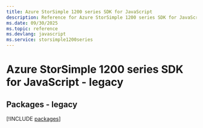 ```yaml
---
title: Azure StorSimple 1200 series SDK for JavaScript
description: Reference for Azure StorSimple 1200 series SDK for JavaScript
ms.date: 09/30/2025
ms.topic: reference
ms.devlang: javascript
ms.service: storsimple1200series
---
```

# Azure StorSimple 1200 series SDK for JavaScript - legacy
## Packages - legacy
[!INCLUDE [packages](storsimple-1200-series-index.md)]